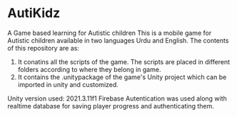 # AutiKidz
 A Game based learning for Autistic children
 This is a mobile game for Autistic children available in two languages Urdu and English.
 The contents of this repository are as:
 1. It conatins all the scripts of the game. The scripts are placed in different folders according to where they belong in game.
 2. It contains the .unitypackage of the game's Unity project which can be imported in unity and customized.

Unity version used: 2021.3.11f1
Firebase Autentication was used along with realtime database for saving player progress and authenticating them.
